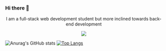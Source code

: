 ### Hi there 👋
<p align="center">I am a full-stack web development student but more inclined towards back-end development</p>

<div id="header" align="center">
  <img src="https://media.giphy.com/media/jBncVXsbkjB8Nv5Igm/giphy-downsized-large.gif" />
</div>

![Anurag's GitHub stats](https://github-readme-stats.vercel.app/api?username=Soria-c&show_icons=true&theme=radical)
[![Top Langs](https://github-readme-stats.vercel.app/api/top-langs/?username=Soria-c&show_icons=true&theme=radical)](https://github.com/anuraghazra/github-readme-stats&show_icons=true&theme=radical)
